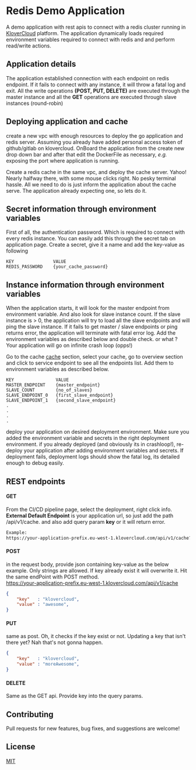 
# Redis Demo Application

A demo application with rest apis to connect with a redis cluster running in [KloverCloud](https://klovercloud.com) platform. The application dynamically loads required environment variables required to connect with redis and and perform read/write actions.

## Application details
The application established connection with each endpoint on redis endpoint. If it fails to connect with any instance, it will throw a fatal log and exit. All the write operations **(POST, PUT, DELETE)** are executed through the master instance and all the **GET** operations are executed through slave instances (round-robin)

## Deploying application and cache

create a new vpc with enough resources to deploy the go application and redis server. Assuming you already have added personal access token of github/gitlab on klovercloud. OnBoard the application from the create new drop down bar and after that edit the DockerFile as necessary, *e.g.* exposing the port where application is running.

Create a redis cache in the same vpc, and deploy the cache server. Yahoo! Nearly halfway there, with some mouse clicks right. No pesky terminal hassle. All we need to do is just inform the application about the cache serve. The application already expecting one, so lets do it.


## Secret information through environment variables
First of all, the authentication password. Which is required to connect with every redis instance. You can easily add this through the secret tab on application page. Create a secret, give it a name and add the key-value as following

```
KEY               VALUE
REDIS_PASSWORD    {your_cache_password}
```

## Instance information through environment variables
When the application starts, it will look for the master endpoint from environment variable. And also look for slave instance count. If the slave instance is > 0, the application will try to load all the slave endpoints and will ping the slave instance. If it fails to get master / slave endpoints or ping returns error, the application will terminate with fatal error log. Add the environment variables as described below and double check. or what ? Your application will go on infinite crash loop (opps!)

Go to the cache [cache](https://console.klovercloud.com/cache) section, select your cache, go to overview section and click to service endpoint to see all the endpoints list. Add them to environment variables as described below.

```
KEY                VALUE
MASTER_ENDPOINT    {master_endpoint}
SLAVE_COUNT        {no_of_slaves}
SLAVE_ENDPOINT_0   {first_slave_endpoint}
SLAVE_ENDPOINT_1   {second_slave_endpoint}
.
.
.
.

```
deploy your application on desired deployment environment. Make sure you added the environment variable and secrets in the right deployment environment. if you already deployed (and obviously its in crashloop!), re-deploy your application after adding environment variables and secrets. If deployment fails, deployment logs should show the fatal log, its detailed enough to debug easily.
## REST endpoints
#### GET
From the CI/CD pipeline page, select the deployment, right click info. **External Default Endpoint** is your application url, so just add the path /api/v1/cache. and also add query param **key** or it will return error.
```bash
Example:
https://your-application-prefix.eu-west-1.klovercloud.com/api/v1/cache?key=your_key
```
#### POST
in the request body, provide json containing key-value as the below example. Only strings are allowed. If key already exist it will overwrite it.
Hit the same endPoint with POST method.\
https://your-application-prefix.eu-west-1.klovercloud.com/api/v1/cache
```json
{
    "key"   : "klovercloud",
    "value" : "awesome",
}
```
#### PUT
same as post. Oh, it checks if the key exist or not. Updating a key that isn't there yet? Nah that's not gonna happen.
```json
{
    "key"   : "klovercloud",
    "value" : "moreAwesome",
}
```
#### DELETE
Same as the GET api. Provide key into the query params.
## Contributing
Pull requests for new features, bug fixes, and suggestions are welcome!

## License
[MIT](https://choosealicense.com/licenses/mit/)
